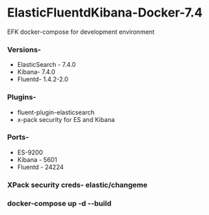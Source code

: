 # ElasticFluentdKibana-Docker-7.4
EFK docker-compose for development environment

### Versions-
* ElasticSearch - 7.4.0
* Kibana- 7.4.0
* Fluentd- 1.4.2-2.0

### Plugins-
* fluent-plugin-elasticsearch
* x-pack security for ES and Kibana

### Ports- 
* ES-9200
* Kibana - 5601
* Fluentd - 24224

### XPack security creds- elastic/changeme

### docker-compose up -d --build
